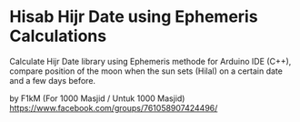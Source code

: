 # Hisab Hijr Date using Ephemeris Calculations
Calculate Hijr Date library using Ephemeris methode for Arduino IDE (C++), compare position of the moon when the sun sets (Hilal) on a certain date and a few days before.

by F1kM (For 1000 Masjid / Untuk 1000 Masjid) https://www.facebook.com/groups/761058907424496/
